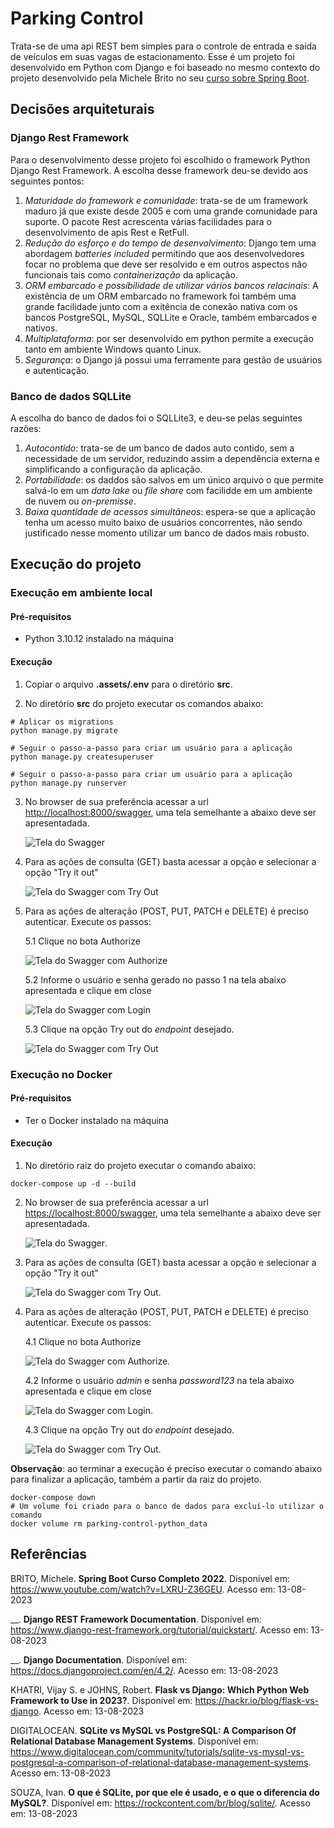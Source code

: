 # Parking Control

Trata-se de uma api REST bem simples para o controle de entrada e saída de veículos em suas vagas de estacionamento. Esse é um projeto foi desenvolvido em Python com Django e foi baseado no mesmo contexto do projeto desenvolvido pela Michele Brito no seu [curso sobre Spring Boot](https://www.youtube.com/watch?v=LXRU-Z36GEU).

## Decisões arquiteturais

### Django Rest Framework

Para o desenvolvimento desse projeto foi escolhido o framework Python Django Rest Framework. A escolha desse framework deu-se devido aos seguintes pontos:

1. *Maturidade do framework e comunidade*: trata-se de um framework maduro já que existe desde 2005 e com uma grande comunidade para suporte. O pacote Rest acrescenta várias facilidades para o desenvolvimento de apis Rest e RetFull.
2. *Redução do esforço e do tempo de desenvolvimento*: Django tem uma abordagem *batteries included* permitindo que aos desenvolvedores focar no problema que deve ser resolvido e em outros aspectos não funcionais tais como *containerização* da aplicação.
3. *ORM embarcado e possíbilidade de utilizar vários bancos relacinais*: A existência de um ORM embarcado no framework foi também uma grande facilidade junto com a exitência de conexão nativa com os bancos PostgreSQL, MySQL, SQLLite e Oracle, também embarcados e nativos.
4. *Multiplataforma*: por ser desenvolvido em python permite a execução tanto em ambiente Windows quanto Linux.
5. *Segurança*: o Django já possui uma ferramente para gestão de usuários e autenticação.

### Banco de dados SQLLite

A escolha do banco de dados foi o SQLLite3, e deu-se pelas seguintes razões:

1. *Autocontido*: trata-se de um banco de dados auto contido, sem a necessidade de um servidor, reduzindo assim a dependência externa e simplificando a configuração da aplicação.
2. *Portabilidade*: os daddos são salvos em um único arquivo o que permite salvá-lo em um *data lake* ou *file share* com facilidde em um ambiente de nuvem ou *on-premisse*.
3. *Baixa quantidade de acessos simultâneos*: espera-se que a aplicação tenha um acesso muito baixo de usuários concorrentes, não sendo justificado nesse momento utilizar um banco de dados mais robusto.


## Execução do projeto

### Execução em ambiente local

#### Pré-requisitos

- Python 3.10.12 instalado na máquina

#### Execução

1. Copiar o arquivo **.assets/.env** para o diretório **src**.

2. No diretório **src** do projeto executar os comandos abaixo:

``` Shell
# Aplicar os migrations
python manage.py migrate

# Seguir o passo-a-passo para criar um usuário para a aplicação
python manage.py createsuperuser

# Seguir o passo-a-passo para criar um usuário para a aplicação
python manage.py runserver
```

3. No browser de sua preferência acessar a url <http://localhost:8000/swagger>, uma tela semelhante a abaixo deve ser apresentadada.

    ![Tela do Swagger](/.assets/swagger.png "Tela do Swagger")

4. Para as ações de consulta (GET) basta acessar a opção e selecionar a opção "Try it out"

    ![Tela do Swagger com Try Out](/.assets/TryOut.png "Tela do Swagger com Try Out")

5. Para as ações de alteração (POST, PUT, PATCH e DELETE) é preciso autenticar. Execute os passos:

    5.1 Clique no bota Authorize

    ![Tela do Swagger com Authorize](/.assets/Auth.png "Tela do Swagger com Authorize")

    5.2 Informe o usuário e senha gerado no passo 1 na tela abaixo apresentada e clique em close

    ![Tela do Swagger com Login](/.assets/swagger-login.png "Tela do Swagger com Login")

    5.3 Clique na opção Try out do *endpoint* desejado.

    ![Tela do Swagger com Try Out](/.assets/TryOut.png "Tela do Swagger com Try Out")

### Execução no Docker

#### Pré-requisitos

- Ter o Docker instalado na máquina

#### Execução

1. No diretório raiz do projeto executar o comando abaixo:

``` Shell
docker-compose up -d --build
```

2. No browser de sua preferência acessar a url <https://localhost:8000/swagger>, uma tela semelhante a abaixo deve ser apresentadada.

    ![Tela do Swagger](/.assets/swagger.png "Tela do Swagger").

3. Para as ações de consulta (GET) basta acessar a opção e selecionar a opção "Try it out"

    ![Tela do Swagger com Try Out](/.assets/TryOut.png "Tela do Swagger com Try Out").

4. Para as ações de alteração (POST, PUT, PATCH e DELETE) é preciso autenticar. Execute os passos:

    4.1 Clique no bota Authorize

    ![Tela do Swagger com Authorize](/.assets/Auth.png "Tela do Swagger com Authorize").

    4.2 Informe o usuário *admin* e senha *password123* na tela abaixo apresentada e clique em close

    ![Tela do Swagger com Login](/.assets/swagger-login.png "Tela do Swagger com Login").

    4.3 Clique na opção Try out do *endpoint* desejado.

    ![Tela do Swagger com Try Out](/.assets/TryOut.png "Tela do Swagger com Try Out").


**Observação**: ao terminar a execução é preciso executar o comando abaixo para finalizar a aplicação, também a partir da raiz do projeto.

``` Shell
docker-compose down
# Um volume foi criado para o banco de dados para excluí-lo utilizar o comando
docker volume rm parking-control-python_data
```

## Referências

BRITO, Michele. **Spring Boot Curso Completo 2022**. Disponível em: <https://www.youtube.com/watch?v=LXRU-Z36GEU>. Acesso em: 13-08-2023

__. **Django REST Framework Documentation**. Disponível em: <https://www.django-rest-framework.org/tutorial/quickstart/>. Acesso em: 13-08-2023

__. **Django Documentation**. Disponível em: <https://docs.djangoproject.com/en/4.2/>. Acesso em: 13-08-2023

KHATRI, Vijay S. e JOHNS, Robert. **Flask vs Django: Which Python Web Framework to Use in 2023?**. Disponível em: <https://hackr.io/blog/flask-vs-django>. Acesso em: 13-08-2023

DIGITALOCEAN. **SQLite vs MySQL vs PostgreSQL: A Comparison Of Relational Database Management Systems**. Disponível em: <https://www.digitalocean.com/community/tutorials/sqlite-vs-mysql-vs-postgresql-a-comparison-of-relational-database-management-systems>. Acesso em: 13-08-2023

 SOUZA, Ivan. **O que é SQLite, por que ele é usado, e o que o diferencia do MySQL?**. Disponível em: <https://rockcontent.com/br/blog/sqlite/>. Acesso em: 13-08-2023